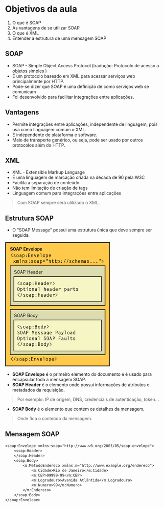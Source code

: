 # Objetivos da aula

 1. O que é SOAP
 2. As vantagens de se utilizar SOAP
 3. O que é XML
 4. Entender a estrutura de uma mensagem SOAP

## SOAP
 - SOAP - Simple Object Access Protocol (tradução: 
Protocolo de acesso a objetos simples )
 - É um protocolo baseado em XML para acessar serviços web principalmente por HTTP.
 - Pode-se dizer que SOAP é uma definição de como serviços web se comunicam
 - Foi desenvolvido para facilitar  integrações entre aplicações.


## Vantagens
 - Permite integrações entre aplicações, independente de linguagem, pois usa como linguagem comum o XML.
 - É independente de plataforma e software.
 - Meio de transporte genérico, ou seja, pode ser usado por outros protocolos além do HTTP.

## XML

 - XML - Extensible Markup Language
 - É uma linguagem de marcação criada na década de 90 pela W3C
 - Facilita a separação de conteúdo
 - Não tem limitação de criação de tags
 - Linguagem comum para integrações entre aplicações

 >Com SOAP sempre será utilizado o XML.

## Estrutura SOAP
 - O "SOAP Message" possui uma estrutura única que deve sempre ser seguida.

 ![estrutura SOAP](https://github.com/glauberfernandes/bootcamp-everis-fullstack/blob/master/Fundamentos_Arquitetura_de_Sistemas/estruturaSOAP.jpg)

 - **SOAP Envelope** é o primeiro elemento do documento e é usado para encapsular toda a mensagem SOAP.
 - **SOAP Header** é o elemento onde possui informações de atributos e metadados da requisição.
 >Por exemplo: IP de origem, DNS, credenciais de autenticação, token...
 - **SOAP Body** é o elemento que contém os detalhes da mensagem.
 >Onde fica o conteúdo da mensagem.

## Mensagem SOAP
```
<soap:Envelope xmlns:soap="http://www.w3.org/2003/05/soap-envelope">
    <soap:Header>
    </soap:Header>
    <soap:Body>
        <m:MetodoEndereco xmlns:m="http://www.example.org/endereco">
            <m:Cidade>Rio de Janeiro</m:Cidade>
            <m:CEP>99999-99</m:CEP>
            <m:Logradouro>Avenida Atlântida</m:Logradouro>
            <m:Numero>99</m:Numero>
        </m:Endereco>
    </soap:Body>
</soap:Envelope>
```